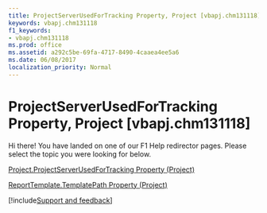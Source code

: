 ```yaml
---
title: ProjectServerUsedForTracking Property, Project [vbapj.chm131118]
keywords: vbapj.chm131118
f1_keywords:
- vbapj.chm131118
ms.prod: office
ms.assetid: a292c5be-69fa-4717-8490-4caaea4ee5a6
ms.date: 06/08/2017
localization_priority: Normal
---
```



# ProjectServerUsedForTracking Property, Project [vbapj.chm131118]

Hi there! You have landed on one of our F1 Help redirector pages. Please select the topic you were looking for below.

[Project.ProjectServerUsedForTracking Property (Project)](https://msdn.microsoft.com/library/bbaaf811-7d4c-1e40-dc44-2563117576f5%28Office.15%29.aspx)

[ReportTemplate.TemplatePath Property (Project)](https://msdn.microsoft.com/library/be8381a8-f19e-76f0-32c8-c85f29ba93cc%28Office.15%29.aspx)

[!include[Support and feedback](~/includes/feedback-boilerplate.md)]